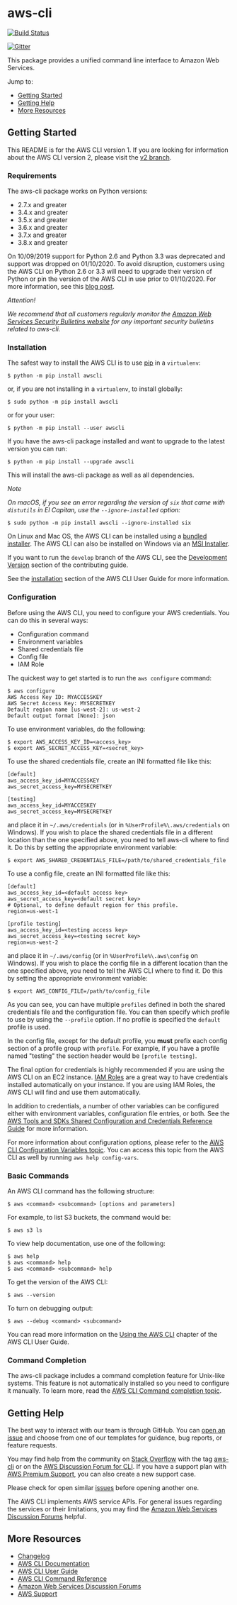 # aws-cli

[![Build Status](https://travis-ci.org/aws/aws-cli.svg?branch=develop)](https://travis-ci.org/aws/aws-cli)

[![Gitter](https://badges.gitter.im/aws/aws-cli.svg)](https://gitter.im/aws/aws-cli)

This package provides a unified command line interface to Amazon Web Services.

Jump to:

- [Getting Started](#getting-started)
- [Getting Help](#getting-help)
- [More Resources](#more-resources)

## Getting Started

This README is for the AWS CLI version 1. If you are looking for information about the AWS CLI version 2, please visit the [v2 branch](https://github.com/aws/aws-cli/tree/v2).

### Requirements

The aws-cli package works on Python versions:

- 2.7.x and greater
- 3.4.x and greater
- 3.5.x and greater
- 3.6.x and greater
- 3.7.x and greater
- 3.8.x and greater

On 10/09/2019 support for Python 2.6 and Python 3.3 was deprecated and support was dropped on 01/10/2020. To avoid disruption, customers using the AWS CLI on Python 2.6 or 3.3 will need to upgrade their version of Python or pin the version of the AWS CLI in use prior to 01/10/2020. For more information, see this [blog post](https://aws.amazon.com/blogs/developer/deprecation-of-python-2-6-and-python-3-3-in-botocore-boto3-and-the-aws-cli/).

*Attention!*

*We recommend that all customers regularly monitor the [Amazon Web Services Security Bulletins website](https://aws.amazon.com/security/security-bulletins) for any important security bulletins related to aws-cli.*

### Installation

The safest way to install the AWS CLI is to use [pip](https://pip.pypa.io/en/stable/) in a `virtualenv`:

    $ python -m pip install awscli

or, if you are not installing in a `virtualenv`, to install globally:

    $ sudo python -m pip install awscli

or for your user:

    $ python -m pip install --user awscli

If you have the aws-cli package installed and want to upgrade to the latest version you can run:

    $ python -m pip install --upgrade awscli

This will install the aws-cli package as well as all dependencies.

*Note*

*On macOS, if you see an error regarding the version of `six` that came with `distutils` in El Capitan, use the `--ignore-installed` option:*

    $ sudo python -m pip install awscli --ignore-installed six

On Linux and Mac OS, the AWS CLI can be installed using a [bundled installer](https://docs.aws.amazon.com/cli/latest/userguide/install-linux.html#install-linux-bundled). The AWS CLI can also be installed on Windows via an [MSI Installer](https://docs.aws.amazon.com/cli/latest/userguide/install-windows.html#msi-on-windows).

If you want to run the `develop` branch of the AWS CLI, see the [Development Version](CONTRIBUTING.md#development-version) section of the contributing guide.

See the [installation](https://docs.aws.amazon.com/cli/latest/userguide/install-cliv1.html) section of the AWS CLI User Guide for more information.

### Configuration

Before using the AWS CLI, you need to configure your AWS credentials. You can do this in several ways:

- Configuration command
- Environment variables
- Shared credentials file
- Config file
- IAM Role

The quickest way to get started is to run the `aws configure` command:

    $ aws configure
    AWS Access Key ID: MYACCESSKEY
    AWS Secret Access Key: MYSECRETKEY
    Default region name [us-west-2]: us-west-2
    Default output format [None]: json

To use environment variables, do the following:

    $ export AWS_ACCESS_KEY_ID=<access_key>
    $ export AWS_SECRET_ACCESS_KEY=<secret_key>

To use the shared credentials file, create an INI formatted file like this:

    [default]
    aws_access_key_id=MYACCESSKEY
    aws_secret_access_key=MYSECRETKEY

    [testing]
    aws_access_key_id=MYACCESKEY
    aws_secret_access_key=MYSECRETKEY

and place it in `~/.aws/credentials` (or in `%UserProfile%\.aws/credentials` on Windows). If you wish to place the shared credentials file in a different location than the one specified above, you need to tell aws-cli where to find it. Do this by setting the appropriate environment variable:

    $ export AWS_SHARED_CREDENTIALS_FILE=/path/to/shared_credentials_file

To use a config file, create an INI formatted file like this:

    [default]
    aws_access_key_id=<default access key>
    aws_secret_access_key=<default secret key>
    # Optional, to define default region for this profile.
    region=us-west-1

    [profile testing]
    aws_access_key_id=<testing access key>
    aws_secret_access_key=<testing secret key>
    region=us-west-2

and place it in `~/.aws/config` (or in `%UserProfile%\.aws\config` on Windows). If you wish to place the config file in a different location than the one specified above, you need to tell the AWS CLI where to find it. Do this by setting the appropriate environment variable:

    $ export AWS_CONFIG_FILE=/path/to/config_file

As you can see, you can have multiple `profiles` defined in both the shared credentials file and the configuration file. You can then specify which profile to use by using the `--profile` option. If no profile is specified the `default` profile is used.

In the config file, except for the default profile, you **must** prefix each config section of a profile group with `profile`. For example, if you have a profile named \"testing\" the section header would be `[profile testing]`.

The final option for credentials is highly recommended if you are using the AWS CLI on an EC2 instance. [IAM Roles](https://docs.aws.amazon.com/AWSEC2/latest/UserGuide/iam-roles-for-amazon-ec2.html) are a great way to have credentials installed automatically on your instance. If you are using IAM Roles, the AWS CLI will find and use them automatically.

In addition to credentials, a number of other variables can be configured either with environment variables, configuration file entries, or both. See the [AWS Tools and SDKs Shared Configuration and Credentials Reference Guide](https://docs.aws.amazon.com/credref/latest/refdocs/overview.html) for more information.

For more information about configuration options, please refer to the [AWS
CLI Configuration Variables topic](http://docs.aws.amazon.com/cli/latest/topic/config-vars.html#cli-aws-help-config-vars). You can access this topic from the AWS CLI as well by running `aws help config-vars`.

### Basic Commands

An AWS CLI command has the following structure:

    $ aws <command> <subcommand> [options and parameters]

For example, to list S3 buckets, the command would be:

    $ aws s3 ls

To view help documentation, use one of the following:

    $ aws help
    $ aws <command> help
    $ aws <command> <subcommand> help

To get the version of the AWS CLI:

    $ aws --version

To turn on debugging output:

    $ aws --debug <command> <subcommand>

You can read more information on the [Using the AWS CLI](https://docs.aws.amazon.com/cli/latest/userguide/cli-chap-using.html) chapter of the AWS CLI User Guide.

### Command Completion

The aws-cli package includes a command completion feature for Unix-like systems. This feature is not automatically installed so you need to configure it manually. To learn more, read the [AWS CLI Command completion topic](https://docs.aws.amazon.com/cli/latest/userguide/cli-configure-completion.html).

## Getting Help

The best way to interact with our team is through GitHub. You can [open an issue](https://github.com/aws/aws-cli/issues/new/choose) and choose from one of our templates for guidance, bug reports, or feature requests.

You may find help from the community on [Stack Overflow](https://stackoverflow.com/) with the tag [aws-cli](https://stackoverflow.com/questions/tagged/aws-cli) or on the [AWS Discussion Forum for CLI](https://forums.aws.amazon.com/forum.jspa?forumID=150). If you have a support plan with [AWS Premium Support](https://aws.amazon.com/premiumsupport), you can also create a new support case.

Please check for open similar [issues](https://github.com/aws/aws-cli/issues/) before opening another one.

The AWS CLI implements AWS service APIs. For general issues regarding the services or their limitations, you may find the [Amazon Web Services Discussion Forums](https://forums.aws.amazon.com/) helpful.

## More Resources

- [Changelog](https://github.com/aws/aws-cli/blob/develop/CHANGELOG.rst)
- [AWS CLI Documentation](https://docs.aws.amazon.com/cli/index.html)
- [AWS CLI User Guide](https://docs.aws.amazon.com/cli/latest/userguide/)
- [AWS CLI Command Reference](https://docs.aws.amazon.com/cli/latest/reference/)
- [Amazon Web Services Discussion Forums](https://forums.aws.amazon.com/)
- [AWS Support](https://console.aws.amazon.com/support/home#/)
